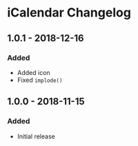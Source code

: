 # iCalendar Changelog

## 1.0.1 - 2018-12-16
### Added
* Added icon
* Fixed `implode()`

## 1.0.0 - 2018-11-15
### Added
* Initial release
